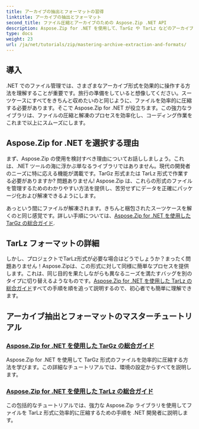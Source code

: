 ```yaml
---
title: アーカイブの抽出とフォーマットの習得
linktitle: アーカイブの抽出とフォーマット
second_title: ファイル圧縮とアーカイブのための Aspose.Zip .NET API
description: Aspose.Zip for .NET を使用して、TarGz や TarLz などのアーカイブ抽出および圧縮形式を習得するための詳細なチュートリアルをご覧ください。
type: docs
weight: 23
url: /ja/net/tutorials/zip/mastering-archive-extraction-and-formats/
---
```

## 導入

.NET でのファイル管理では、さまざまなアーカイブ形式を効果的に操作する方法を理解することが重要です。旅行の準備をしていると想像してください。スーツケースにすべてをきちんと収めたいのと同じように、ファイルを効率的に圧縮する必要があります。そこで Aspose.Zip for .NET が役立ちます。この強力なライブラリは、ファイルの圧縮と解凍のプロセスを効率化し、コーディング作業をこれまで以上にスムーズにします。

## Aspose.Zip for .NET を選択する理由

まず、Aspose.Zip の使用を検討すべき理由についてお話ししましょう。これは、.NET ツールの海に浮かぶ単なるライブラリではありません。現代の開発者のニーズに特に応える機能が満載です。TarGz 形式または TarLz 形式で作業する必要がありますか? 問題ありません! Aspose.Zip は、これらの形式のファイルを管理するためのわかりやすい方法を提供し、苦労せずにデータを正確にパッケージ化および解凍できるようにします。

あっという間にファイルが解凍されます。きちんと梱包されたスーツケースを解くのと同じ感覚です。詳しい手順については、[Aspose.Zip for .NET を使用した TarGz の総合ガイド](./comprehensive-guide-to-tar-gz/). 

## TarLz フォーマットの詳細

しかし、プロジェクトでTarLz形式が必要な場合はどうでしょうか？まったく問題ありません！Aspose.Zipは、この形式に対して同様に簡単なプロセスを提供します。これは、同じ目的を果たしながらも異なるニーズを満たすバッグを別のタイプに切り替えるようなものです。[Aspose.Zip for .NET を使用した TarLz の総合ガイド](./comprehensive-guide-to-tar-lz/)すべての手順を順を追って説明するので、初心者でも簡単に理解できます。

## アーカイブ抽出とフォーマットのマスターチュートリアル
### [Aspose.Zip for .NET を使用した TarGz の総合ガイド](./comprehensive-guide-to-tar-gz/)
Aspose.Zip for .NET を使用して TarGz 形式のファイルを効率的に圧縮する方法を学びます。この詳細なチュートリアルでは、環境の設定からすべてを説明します。
### [Aspose.Zip for .NET を使用した TarLz の総合ガイド](./comprehensive-guide-to-tar-lz/)
この包括的なチュートリアルでは、強力な Aspose.Zip ライブラリを使用してファイルを TarLz 形式に効率的に圧縮するための手順を .NET 開発者に説明します。